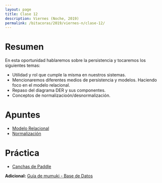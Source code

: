 ```yaml
---
layout: page
title: Clase 12
description: Viernes (Noche, 2019)
permalink: /bitacoras/2019/viernes-n/clase-12/
---
```


# Resumen
En esta oportunidad hablaremos sobre la persistencia y tocaremos los siguientes temas:
- Utilidad y rol que cumple la misma en nuestros sistemas.
- Mencionaremos diferentes medios de persistencia y modelos. Haciendo foco en el modelo relacional.
- Repaso del diagrama DER y sus componentes.
- Conceptos de normalizacioón/desnormalización.

# Apuntes
- [Modelo Relacional](https://docs.google.com/document/d/1uF3yoYIFmLxTH5ZJoT9I3cc5TW9b-H3BqZJbLudKBcA/edit#heading=h.aa3gqw2dds4m)
- [Normalización](https://docs.google.com/document/d/1Jil-3oiveXDtY1iKBCof7jE9ooRFJ-f1KjcXgaGk6F0/edit#heading=h.aa3gqw2dds4m)

# Práctica
- [Canchas de Paddle](https://docs.google.com/document/d/1UpZX9jNuptO9fTHf-945gjelpDc4e7o-jV3GYHA3k80/edit#heading=h.bvad7dw8bhrq)

**Adicional:** [Guía de mumuki - Base de Datos](https://mumuki.io/dds)